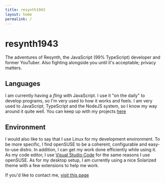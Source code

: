 ```yaml
---
title: resynth1943
layout: home
permalink: /
---
```


# resynth1943

The adventures of Resynth, the JavaScript (99% TypeScript) developer and former YouTuber. Also fighting alongside you until it's acceptable; privacy matters.

## Languages

I am currently having a *fling* with JavaScript. I use it "on the daily" to develop programs, so I'm very used to how it works and feels. I am very used to JavaScript, TypeScript and the NodeJS system, so I know my way around it quite well. You can keep up with my projects [here](https://github.com/resynth1943)

## Environment

I would also like to say that I use Linux for my development environment. To be more specific, I find openSUSE to be a coherent, configurable and easy-to-use distro. In addition, I can get my work done efficiently while using it. As my code editor, I use [Visual Studio Code](https://code.visualstudio.com) for the same reasons I use openSUSE. As for my desktop setup, I am currently using a nice Solarized theme with a few extensions to help me work.

If you'd like to contact me, [visit this page](/reaching-out.html)
